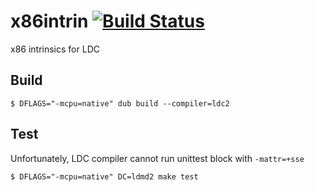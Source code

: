 # x86intrin [![Build Status](https://secure.travis-ci.org/kubo39/x86intrin.svg?branch=master)](http://travis-ci.org/kubo39/x86intrin)

x86 intrinsics for LDC

## Build

```console
$ DFLAGS="-mcpu=native" dub build --compiler=ldc2
```

## Test

Unfortunately, LDC compiler cannot run unittest block with `-mattr=+sse`

```console
$ DFLAGS="-mcpu=native" DC=ldmd2 make test
```
